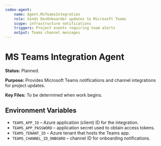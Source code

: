 ```yaml
---
codex-agent:
    name: Agent.MsTeamsIntegration
    role: Sends DevOnboarder updates to Microsoft Teams
    scope: infrastructure notifications
    triggers: Project events requiring team alerts
    output: Teams channel messages
---
```


# MS Teams Integration Agent

**Status:** Planned.

**Purpose:** Provides Microsoft Teams notifications and channel integrations for project updates.

**Key Files:** To be determined when work begins.

## Environment Variables

-   `TEAMS_APP_ID` – Azure application (client) ID for the integration.
-   `TEAMS_APP_PASSWORD` – application secret used to obtain access tokens.
-   `TEAMS_TENANT_ID` – Azure tenant that hosts the Teams app.
-   `TEAMS_CHANNEL_ID_ONBOARD` – channel ID for onboarding notifications.
